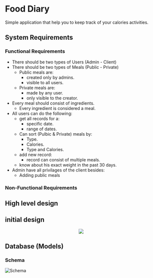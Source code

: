 # Food Diary #
Simple application that help you to keep track of your calories activities.

## System Requirements ##
### Functional Requirements ###
+ There should be two types of Users (Admin - Client)
+ There should be two types of Meals (Public - Private)
  + Public meals are:
    + created only by admins.
    + visible to all users.
  + Private meals are: 
    + made by any user.
    + only visible to the creator.
+ Every meal should consist of ingredients.
  + Every ingredient is considered a meal.
+ All users can do the following:
  + get all records for a:
    + specific date.
    + range of dates.
  + Can sort (Pulbic & Private) meals by:
    + Type.
    + Calories.
    + Type and Calories.
  + add new record:
    + record can consist of multiple meals.
  + know about his exact weight in the past 30 days.
+ Admin have all privilages of the client besides:
  + Adding public meals

### Non-Functional Requirements ###


## High level design ##
## initial design ##
<p align="center" width="100%">
    <img src= "https://github.com/SmallCat3699/Projects/blob/master/Food%20Diary/Documentation/High-Level-Design/highLevelDesign.png"> 
</p>

## Database (Models) ##

### Schema ###
![Schema](https://user-images.githubusercontent.com/77211992/153081227-d9de4d91-bae4-4ab6-a311-8ba7c9e231f8.svg)

